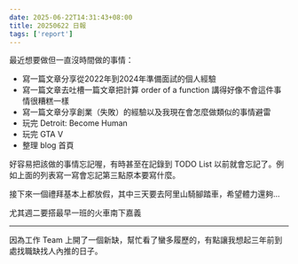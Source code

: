 ```yaml
---
date: 2025-06-22T14:31:43+08:00
title: 20250622 日報
tags: ['report']
---
```


最近想要做但一直沒時間做的事情：

- 寫一篇文章分享從2022年到2024年準備面試的個人經驗
- 寫一篇文章去吐槽一篇文章把計算 order of a function 講得好像不會這件事情很糟糕一樣
- 寫一篇文章分享創業（失敗）的經驗以及我現在會怎麼做類似的事情避雷
- 玩完 Detroit: Become Human
- 玩完 GTA V
- 整理 blog 首頁

好容易把該做的事情忘記喔，有時甚至在記錄到 TODO List 以前就會忘記了。例如上面的列表寫一寫會忘記第三點原本要寫什麼。

接下來一個禮拜基本上都放假，其中三天要去阿里山騎腳踏車，希望體力還夠...

尤其週二要搭最早一班的火車南下嘉義

---

因為工作 Team 上開了一個新缺，幫忙看了蠻多履歷的，有點讓我想起三年前到處找職缺找人內推的日子。
